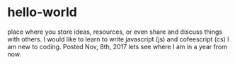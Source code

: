 # hello-world
 place where you store ideas, resources, or even share and discuss things with others.
I would like to learn to write javascript (js) and cofeescript (cs) I am new to coding. Posted Nov, 8th, 2017 
lets see where I am in a year from now. 
